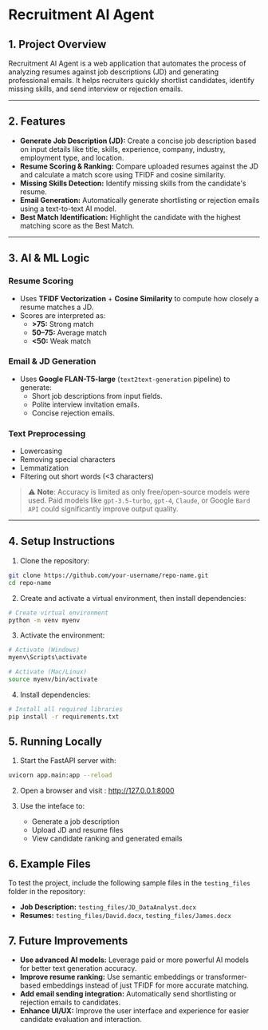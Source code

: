 # Recruitment AI Agent

## 1. Project Overview
Recruitment AI Agent is a web application that automates the process of analyzing resumes against job descriptions (JD) and generating professional emails. It helps recruiters quickly shortlist candidates, identify missing skills, and send interview or rejection emails.

---

## 2. Features

- **Generate Job Description (JD):** Create a concise job description based on input details like title, skills, experience, company, industry, employment type, and location.
- **Resume Scoring & Ranking:** Compare uploaded resumes against the JD and calculate a match score using TFIDF and cosine similarity.
- **Missing Skills Detection:** Identify missing skills from the candidate's resume.
- **Email Generation:** Automatically generate shortlisting or rejection emails using a text-to-text AI model.
- **Best Match Identification:** Highlight the candidate with the highest matching score as the Best Match.

---

## 3. AI & ML Logic

### Resume Scoring
- Uses **TFIDF Vectorization** + **Cosine Similarity** to compute how closely a resume matches a JD.
- Scores are interpreted as:
  - **>75:** Strong match  
  - **50–75:** Average match  
  - **<50:** Weak match

### Email & JD Generation
- Uses **Google FLAN-T5-large** (`text2text-generation` pipeline) to generate:
  - Short job descriptions from input fields.
  - Polite interview invitation emails.
  - Concise rejection emails.

### Text Preprocessing
- Lowercasing
- Removing special characters
- Lemmatization
- Filtering out short words (<3 characters)

> ⚠️ **Note**: Accuracy is limited as only free/open-source models were used. Paid models like `gpt-3.5-turbo`, `gpt-4`, `Claude`, or Google `Bard API` could significantly improve output quality.

---

## 4. Setup Instructions

1. Clone the repository:
```bash
git clone https://github.com/your-username/repo-name.git
cd repo-name
```
2. Create and activate a virtual environment, then install dependencies:
```bash
# Create virtual environment
python -m venv myenv
```
3. Activate the environment:
```bash
# Activate (Windows)
myenv\Scripts\activate

# Activate (Mac/Linux)
source myenv/bin/activate
```
4. Install dependencies:
```bash
# Install all required libraries
pip install -r requirements.txt
```

## 5. Running Locally

1. Start the FastAPI server with:
```bash
uvicorn app.main:app --reload
```
2. Open a browser and visit : http://127.0.0.1:8000

3. Use the inteface to:
    - Generate a job description
    - Upload JD and resume files
    - View candidate ranking and generated emails


## 6. Example Files

To test the project, include the following sample files in the `testing_files` folder in the repository:

- **Job Description:** `testing_files/JD_DataAnalyst.docx`  
- **Resumes:** `testing_files/David.docx`, `testing_files/James.docx`


## 7. Future Improvements

- **Use advanced AI models:** Leverage paid or more powerful AI models for better text generation accuracy.  
- **Improve resume ranking:** Use semantic embeddings or transformer-based embeddings instead of just TFIDF for more accurate matching.  
- **Add email sending integration:** Automatically send shortlisting or rejection emails to candidates.  
- **Enhance UI/UX:** Improve the user interface and experience for easier candidate evaluation and interaction.